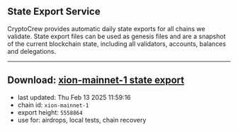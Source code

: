 ## State Export Service
CryptoCrew provides automatic daily state exports for all chains we validate. State export files can be used as genesis files and are a snapshot of the current blockchain state, including all validators, accounts, balances and delegations.

---
**Download: [xion-mainnet-1 state export](https://dl-eu2.ccvalidators.com/SERVICE/xion/xion-mainnet-1_export_5558864.json)**
---

- last updated: Thu Feb 13 2025 11:59:16
- chain id: `xion-mainnet-1`
- export height: `5558864`
- use for: airdrops, local tests, chain recovery
